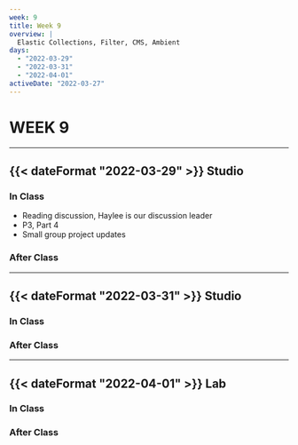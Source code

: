 ```yaml
---
week: 9
title: Week 9
overview: |
  Elastic Collections, Filter, CMS, Ambient
days:
  - "2022-03-29"
  - "2022-03-31"
  - "2022-04-01"
activeDate: "2022-03-27"
---
```

# WEEK 9

---

## {{< dateFormat "2022-03-29" >}} Studio

### In Class
* Reading discussion, Haylee is our discussion leader
* P3, Part 4
* Small group project updates

### After Class

---

## {{< dateFormat "2022-03-31" >}} Studio

### In Class

### After Class

---

## {{< dateFormat "2022-04-01" >}} Lab

### In Class

### After Class
